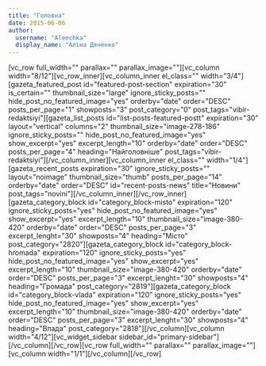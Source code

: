 ```yaml
---
title: "Головна"
date: 2015-06-06
author: 
  username: "Aleechka"
  display_name: "Аліна Дяченко"
---
```


\[vc\_row full\_width="" parallax="" parallax\_image=""\]\[vc\_column width="8/12"\]\[vc\_row\_inner\]\[vc\_column\_inner el\_class="" width="3/4"\]\[gazeta\_featured\_post id="featured-post-section" expiration="30" is\_certain="" thumbnail\_size="large" ignore\_sticky\_posts="" hide\_post\_no\_featured\_image="yes" orderby="date" order="DESC" posts\_per\_page="1" showposts="3" post\_category="0" post\_tags="vibir-redaktsiyi"\]\[gazeta\_list\_posts id="list-posts-featured-postt" expiration="30" layout="vertical" columns="2" thumbnail\_size="image-278-186" ignore\_sticky\_posts="" hide\_post\_no\_featured\_image="yes" show\_excerpt="yes" excerpt\_length="10" orderby="date" order="DESC" posts\_per\_page="4" heading="Найголовніше" post\_tags="vibir-redaktsiyi"\]\[/vc\_column\_inner\]\[vc\_column\_inner el\_class="" width="1/4"\]\[gazeta\_recent\_posts expiration="30" ignore\_sticky\_posts="" layout="noimage" thumbnail\_size="thumb" posts\_per\_page="14" orderby="date" order="DESC" id="recent-posts-news" title="Новини" post\_tags="novini"\]\[/vc\_column\_inner\]\[/vc\_row\_inner\]\[gazeta\_category\_block id="category\_block-misto" expiration="120" ignore\_sticky\_posts="yes" hide\_post\_no\_featured\_image="yes" show\_excerpt="yes" excerpt\_length="10" thumbnail\_size="image-380-420" orderby="date" order="DESC" posts\_per\_page="3" excerpt\_lenght="30" showposts="4" heading="Місто" post\_category="2820"\]\[gazeta\_category\_block id="category\_block-hromada" expiration="120" ignore\_sticky\_posts="yes" hide\_post\_no\_featured\_image="yes" show\_excerpt="yes" excerpt\_length="10" thumbnail\_size="image-380-420" orderby="date" order="DESC" posts\_per\_page="3" excerpt\_lenght="30" showposts="4" heading="Громада" post\_category="2819"\]\[gazeta\_category\_block id="category\_block-vlada" expiration="120" ignore\_sticky\_posts="yes" hide\_post\_no\_featured\_image="yes" show\_excerpt="yes" excerpt\_length="10" thumbnail\_size="image-380-420" orderby="date" order="DESC" posts\_per\_page="3" excerpt\_lenght="30" showposts="4" heading="Влада" post\_category="2818"\]\[/vc\_column\]\[vc\_column width="4/12"\]\[vc\_widget\_sidebar sidebar\_id="primary-sidebar"\]\[/vc\_column\]\[/vc\_row\]\[vc\_row full\_width="" parallax="" parallax\_image=""\]\[vc\_column width="1/1"\]\[/vc\_column\]\[/vc\_row\]
